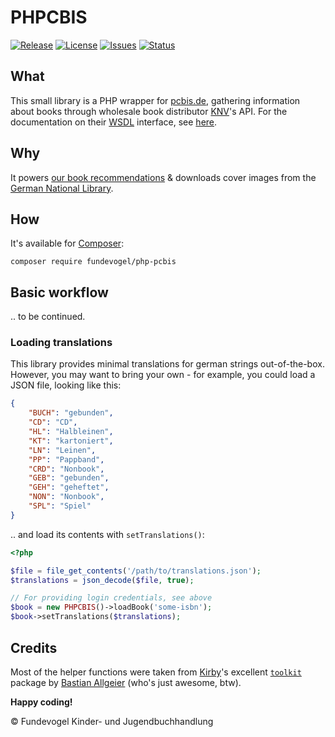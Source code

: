# PHPCBIS
[![Release](https://img.shields.io/github/release/Fundevogel/php-pcbis.svg)](https://github.com/Fundevogel/php-pcbis/releases) [![License](https://img.shields.io/github/license/Fundevogel/php-pcbis.svg)](https://github.com/Fundevogel/php-pcbis/blob/master/LICENSE) [![Issues](https://img.shields.io/github/issues/Fundevogel/php-pcbis.svg)](https://github.com/Fundevogel/php-pcbis/issues) [![Status](https://travis-ci.org/fundevogel/php-pcbis.svg?branch=master)](https://travis-ci.org/fundevogel/php-pcbis)

## What
This small library is a PHP wrapper for [pcbis.de](https://pcbis.de), gathering information about books through wholesale book distributor [KNV](http://knv.de)'s API. For the documentation on their [WSDL](https://en.wikipedia.org/wiki/Web_Services_Description_Language) interface, see [here](http://www.knv-zeitfracht.de/wp-content/uploads/2020/07/Webservice_2.0.pdf).


## Why
It powers [our book recommendations](https://fundevogel.de/en/recommendations) & downloads cover images from the [German National Library](https://www.dnb.de/EN/Home/home_node.html).


## How
It's available for [Composer](https://getcomposer.org):

```text
composer require fundevogel/php-pcbis
```


## Basic workflow
.. to be continued.

### Loading translations
This library provides minimal translations for german strings out-of-the-box. However, you may want to bring your own - for example, you could load a JSON file, looking like this:

```json
{
    "BUCH": "gebunden",
    "CD": "CD",
    "HL": "Halbleinen",
    "KT": "kartoniert",
    "LN": "Leinen",
    "PP": "Pappband",
    "CRD": "Nonbook",
    "GEB": "gebunden",
    "GEH": "geheftet",
    "NON": "Nonbook",
    "SPL": "Spiel"
}
```

.. and load its contents with `setTranslations()`:

```php
<?php

$file = file_get_contents('/path/to/translations.json');
$translations = json_decode($file, true);

// For providing login credentials, see above
$book = new PHPCBIS()->loadBook('some-isbn');
$book->setTranslations($translations);
```


## Credits
Most of the helper functions were taken from [Kirby](https://getkirby.com)'s excellent [`toolkit`](https://github.com/getkirby-v2/toolkit) package by [Bastian Allgeier](https://github.com/bastianallgeier) (who's just awesome, btw).


**Happy coding!**


:copyright: Fundevogel Kinder- und Jugendbuchhandlung

